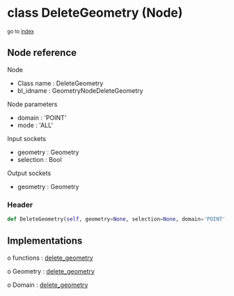 # class DeleteGeometry (Node)

<sub>go to [index](/docs/index.md)</sub>

## Node reference

Node
 - Class name : DeleteGeometry
 - bl_idname : GeometryNodeDeleteGeometry

Node parameters
 - domain : 'POINT'
 - mode : 'ALL'

Input sockets
 - geometry : Geometry
 - selection : Bool

Output sockets
 - geometry : Geometry

### Header

``` python
def DeleteGeometry(self, geometry=None, selection=None, domain='POINT', mode='ALL', node_label=None, node_color=None):
```

## Implementations

o functions : [delete_geometry](/docs/GeoNodes_classes/GLOBAL.md#delete_geometry)

o Geometry : [delete_geometry](/docs/GeoNodes_classes/Geometry.md#delete_geometry)

o Domain : [delete_geometry](/docs/GeoNodes_classes/Domain.md#delete_geometry)



